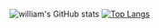 <!-- Hi there 👋 -->

<!--
**william20210206/william20210206** is a ✨ _special_ ✨ repository because its `README.md` (this file) appears on your GitHub profile.

Here are some ideas to get you started:

- 🔭 I’m currently working on ...

- 🌱 I’m currently learning ...

- 👯 I’m looking to collaborate on ...

- 🤔 I’m looking for help with ...

- 💬 Ask me about ...

- 📫 How to reach me: ...

- 😄 Pronouns: ...

- ⚡ Fun fact: ...
  -->

![william's GitHub stats](https://github-readme-stats.vercel.app/api?username=william20210206&show_icons=true&bg_color=DEG,e86444,904E95&title_color=F0E3EB7&text_color=F0E3EB)
[![Top Langs](https://github-readme-stats.vercel.app/api/top-langs/?username=william20210206)](https://github.com/william20210206/github-readme-stats)
